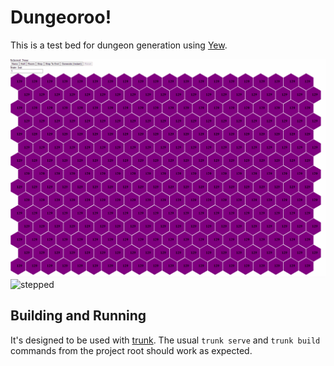 # Dungeoroo!

This is a test bed for dungeon generation using [Yew](https://yew.rs/).

![seeds](src/assets/images/seeds_demo.gif)
![stepped](src/assets/images/stepped_demo.gif)

## Building and Running

It's designed to be used with [trunk](https://trunkrs.dev/). The usual `trunk serve` and `trunk build` commands from the project root should work as expected.
